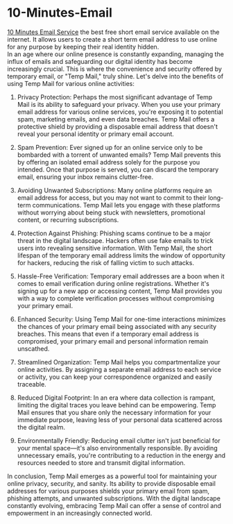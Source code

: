 # 10-Minutes-Email
<a href="https://www.10minutesemail.email/">10 Minutes Email Service</a> the best free short email service available on the internet. It allows users to create a short term email address to use online for any purpose by keeping their real identity hidden.
</br>
In an age where our online presence is constantly expanding, managing the influx of emails and safeguarding our digital identity has become increasingly crucial. This is where the convenience and security offered by temporary email, or "Temp Mail," truly shine. Let's delve into the benefits of using Temp Mail for various online activities:

1. Privacy Protection:
Perhaps the most significant advantage of Temp Mail is its ability to safeguard your privacy. When you use your primary email address for various online services, you're exposing it to potential spam, marketing emails, and even data breaches. Temp Mail offers a protective shield by providing a disposable email address that doesn't reveal your personal identity or primary email account.

2. Spam Prevention:
Ever signed up for an online service only to be bombarded with a torrent of unwanted emails? Temp Mail prevents this by offering an isolated email address solely for the purpose you intended. Once that purpose is served, you can discard the temporary email, ensuring your inbox remains clutter-free.

3. Avoiding Unwanted Subscriptions:
Many online platforms require an email address for access, but you may not want to commit to their long-term communications. Temp Mail lets you engage with these platforms without worrying about being stuck with newsletters, promotional content, or recurring subscriptions.

4. Protection Against Phishing:
Phishing scams continue to be a major threat in the digital landscape. Hackers often use fake emails to trick users into revealing sensitive information. With Temp Mail, the short lifespan of the temporary email address limits the window of opportunity for hackers, reducing the risk of falling victim to such attacks.

5. Hassle-Free Verification:
Temporary email addresses are a boon when it comes to email verification during online registrations. Whether it's signing up for a new app or accessing content, Temp Mail provides you with a way to complete verification processes without compromising your primary email.

6. Enhanced Security:
Using Temp Mail for one-time interactions minimizes the chances of your primary email being associated with any security breaches. This means that even if a temporary email address is compromised, your primary email and personal information remain unscathed.

7. Streamlined Organization:
Temp Mail helps you compartmentalize your online activities. By assigning a separate email address to each service or activity, you can keep your correspondence organized and easily traceable.

8. Reduced Digital Footprint:
In an era where data collection is rampant, limiting the digital traces you leave behind can be empowering. Temp Mail ensures that you share only the necessary information for your immediate purpose, leaving less of your personal data scattered across the digital realm.

9. Environmentally Friendly:
Reducing email clutter isn't just beneficial for your mental space—it's also environmentally responsible. By avoiding unnecessary emails, you're contributing to a reduction in the energy and resources needed to store and transmit digital information.

In conclusion, Temp Mail emerges as a powerful tool for maintaining your online privacy, security, and sanity. Its ability to provide disposable email addresses for various purposes shields your primary email from spam, phishing attempts, and unwanted subscriptions. With the digital landscape constantly evolving, embracing Temp Mail can offer a sense of control and empowerment in an increasingly connected world.
